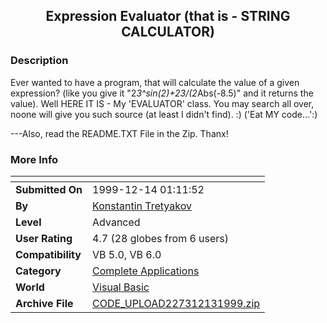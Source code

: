 ﻿<div align="center">

## Expression Evaluator \(that is \- STRING CALCULATOR\)


</div>

### Description

Ever wanted to have a program, that will calculate the value of a given expression? (like you give it "2*3^sin(2)+23/(2*Abs(-8.5)" and it returns the value). Well HERE IT IS - My 'EVALUATOR' class. You may search all over, noone will give you such source (at least I didn't find). :) ('Eat MY code...':)

---Also, read the README.TXT File in the Zip. Thanx!
 
### More Info
 


<span>             |<span>
---                |---
**Submitted On**   |1999-12-14 01:11:52
**By**             |[Konstantin Tretyakov](https://github.com/Planet-Source-Code/PSCIndex/blob/master/ByAuthor/konstantin-tretyakov.md)
**Level**          |Advanced
**User Rating**    |4.7 (28 globes from 6 users)
**Compatibility**  |VB 5\.0, VB 6\.0
**Category**       |[Complete Applications](https://github.com/Planet-Source-Code/PSCIndex/blob/master/ByCategory/complete-applications__1-27.md)
**World**          |[Visual Basic](https://github.com/Planet-Source-Code/PSCIndex/blob/master/ByWorld/visual-basic.md)
**Archive File**   |[CODE\_UPLOAD227312131999\.zip](https://github.com/Planet-Source-Code/konstantin-tretyakov-expression-evaluator-that-is-string-calculator__1-4896/archive/master.zip)








